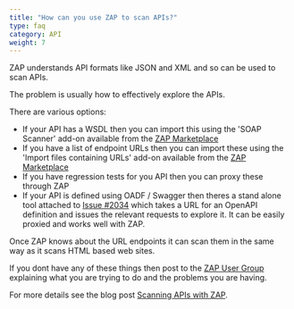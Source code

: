 ```yaml
---
title: "How can you use ZAP to scan APIs?"
type: faq
category: API
weight: 7
---
```



ZAP understands API formats like JSON and XML and so can be used to scan APIs.

The problem is usually how to effectively explore the APIs.

There are various options:

  * If your API has a WSDL then you can import this using the 'SOAP Scanner' add-on available from the [ZAP Marketplace](/addons/)
  * If you have a list of endpoint URLs then you can import these using the 'Import files containing URLs' add-on available from the [ZAP Marketplace](/addons/)
  * If you have regression tests for you API then you can proxy these through ZAP
  * If your API is defined using OADF / Swagger then theres a stand alone tool attached to [Issue #2034](https://github.com/zaproxy/zaproxy/issues/2034) which takes a URL for an OpenAPI definition and issues the relevant requests to explore it. It can be easily proxied and works well with ZAP.

Once ZAP knows about the URL endpoints it can scan them in the same way as it
scans HTML based web sites.

If you dont have any of these things then post to the [ZAP User
Group](https://groups.google.com/group/zaproxy-users) explaining what you are
trying to do and the problems you are having.

For more details see the blog post [Scanning APIs with ZAP](/blog/2017-06-19-scanning-apis-with-zap/).
